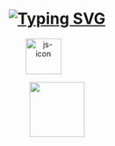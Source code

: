 <h1 align="center">
<a href="https://git.io/typing-svg"><img src="https://readme-typing-svg.demolab.com?font=Fira+Code&pause=1000&random=false&width=435&lines=Hi%2C+there;This+my+personal+photo+collections" alt="Typing SVG" /></a>
</h1>

<p align="center">
<img src="https://media.git.realestate.com.au/user/4780/files/2bebd36f-ebca-4a47-ab52-caeda84a8c95" alt="js-icon" width="65" style="width: 65px; height: 65px; margin-right: 50px; margin-bottom: 0px;" />
</p>

<p align="center">
  <img src="https://media3.giphy.com/media/ln7z2eWriiQAllfVcn/200w.webp" width="100">

</p>
<br>
